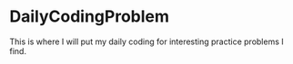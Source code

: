 # DailyCodingProblem
This is where I will put my daily coding for interesting practice problems I find.
